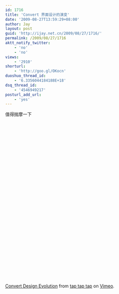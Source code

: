 ```yaml
---
id: 1716
title: 'Convert 界面设计的演变'
date: '2009-08-27T13:59:29+08:00'
author: Jay
layout: post
guid: 'http://ijay.net.cn/2009/08/27/1716/'
permalink: /2009/08/27/1716
aktt_notify_twitter:
    - 'no'
    - 'no'
views:
    - '2910'
shorturl:
    - 'http://goo.gl/OKocn'
duoshuo_thread_id:
    - '6.3356044184188E+18'
dsq_thread_id:
    - '4546949217'
posturl_add_url:
    - 'yes'
---
```


值得揣摩一下<br /><br /><div class="youtube-video"><object height="480" width="400"><param name="allowfullscreen" value="true"> </param><param name="allowscriptaccess" value="always"> </param><param name="movie" value="http://vimeo.com/moogaloop.swf?clip_id=6245088&amp;server=vimeo.com&amp;show_title=0&amp;show_byline=0&amp;show_portrait=0&amp;color=97bf0d&amp;fullscreen=1"> </param><embed src="http://vimeo.com/moogaloop.swf?clip_id=6245088&amp;server=vimeo.com&amp;show_title=0&amp;show_byline=0&amp;show_portrait=0&amp;color=97bf0d&amp;fullscreen=1" type="application/x-shockwave-flash" allowfullscreen="true" allowscriptaccess="always" height="480" width="400"> </embed> </object></div><p><a href="https://vimeo.com/6245088">Convert Design Evolution</a> from <a href="http://vimeo.com/taptaptap">tap tap tap</a> on <a href="http://vimeo.com">Vimeo</a>.</p>